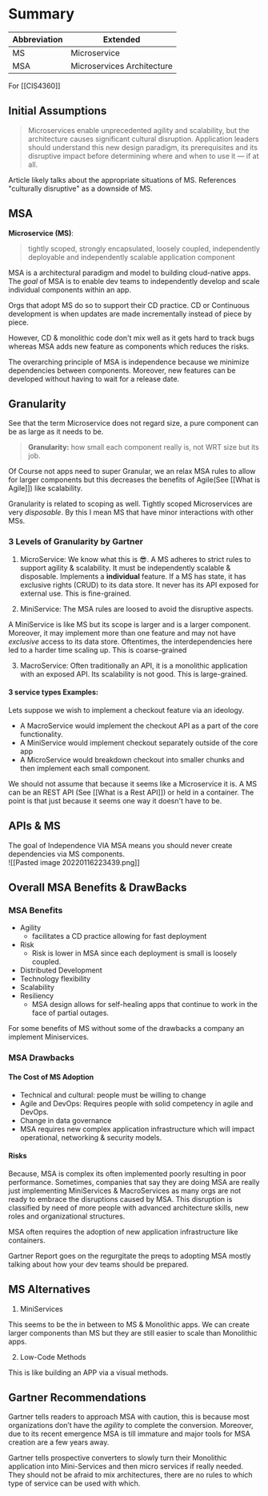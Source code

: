 # Summary
| Abbreviation | Extended                   |
| ------------ | -------------------------- |
| MS           | Microservice               |
| MSA          | Microservices Architecture | 

For [[CIS4360]]

## Initial Assumptions 
> Microservices enable unprecedented agility and scalability, but the architecture causes significant cultural disruption. Application leaders should understand this new design paradigm, its prerequisites and its disruptive impact before determining where and when to use it — if at all.

Article likely talks about the appropriate situations of MS. References "culturally disruptive" as a downside of MS. 

## MSA
**Microservice (MS)**: 
>tightly scoped, strongly encapsulated, loosely coupled, independently deployable and independently scalable application component

MSA is a architectural paradigm and model to building cloud-native apps. The *goal* of MSA is to enable dev teams to independently develop and scale individual components within an app.

Orgs that adopt MS do so to support their CD practice. 
CD or Continuous development is when updates are made incrementally instead of piece by piece. 

However, CD & monolithic code don't mix well as it gets hard to track bugs whereas MSA adds new feature as components which reduces the risks. 

The overarching principle of MSA is independence because we minimize dependencies between components. Moreover, new features can be developed without having to wait for a release date.

## Granularity
See that the term Microservice does not regard size, a pure component can be as large as it needs to be. 

> **Granularity:**  how small each component really is, not WRT size but its job.

Of Course not apps need to super Granular, we an relax MSA rules to allow for larger components but this decreases the benefits of Agile(See [[What is Agile]]) like scalability. 

Granularity is related to scoping as well. Tightly scoped Microservices are very *disposable*. By this I mean MS that have minor interactions with other MSs.  

### 3 Levels of Granularity by Gartner
1. MicroService: We know what this is 😎. A MS adheres to strict rules to support agility & scalability. It must be independently scalable & disposable. Implements a **individual** feature. If a MS has state, it has exclusive rights (CRUD) to its data store. It never has its API exposed for external use. This is fine-grained. 

2. MiniService: The MSA rules are loosed to avoid the disruptive aspects. 

A MiniService is like MS but its scope is larger and is a larger component. Moreover, it may implement more than one feature and may not have *exclusive* access to its data store. Oftentimes, the interdependencies here led to a harder time scaling up. This is coarse-grained

3. MacroService: Often traditionally an API, it is a monolithic application with an exposed API. Its scalability is not good. This is large-grained.

#### 3 service types Examples:
Lets suppose we wish to implement a checkout feature via an ideology.
- A MacroService would implement the checkout API as a part of the core functionality. 
- A MiniService would implement checkout separately outside of the core app
- A MicroService would breakdown checkout into smaller chunks and then implement each small component.  

We should not assume that because it seems like a Microservice it is. A MS can be an REST API (See [[What is a Rest API]]) or held in a container. The point is that just because it seems one way it doesn't have to be.  

## APIs & MS
The goal of Independence VIA MSA means you should never create dependencies via MS components.     
![[Pasted image 20220116223439.png]]

## Overall MSA Benefits & DrawBacks
### MSA Benefits
- Agility
	- facilitates a CD practice allowing for fast deployment
- Risk
	- Risk is lower in MSA since each deployment is small is loosely coupled.
- Distributed Development
- Technology flexibility
- Scalability
- Resiliency 
	- MSA design allows for self-healing apps that continue to work in the face of partial outages.

For some benefits of MS without some of the drawbacks a company an implement Miniservices.

### MSA Drawbacks
#### The Cost of MS Adoption
- Technical and cultural: people must be willing to change
- Agile and DevOps: Requires people with solid competency in agile and DevOps.
- Change in data governance 
- MSA requires new complex application infrastructure which will impact operational, networking & security models.

 #### Risks
 Because, MSA is complex its often implemented poorly resulting in poor performance. Sometimes, companies that say they are doing MSA are really just implementing MiniServices & MacroServices as many orgs are not ready to embrace the disruptions caused by MSA. This disruption is classified by need of more people with advanced architecture skills, new roles and organizational structures.
 
 MSA often requires the adoption of new application infrastructure like containers. 
 
Gartner Report goes on the regurgitate the preqs to adopting MSA mostly talking about how your dev teams should be prepared. 

## MS Alternatives
1. MiniServices

This seems to be the in between to MS & Monolithic apps. We can create larger components than MS but they are still easier to scale than Monolithic apps.

2. Low-Code Methods

This is like building an APP via a visual methods. 
 
 ## Gartner Recommendations
 Gartner tells readers to approach MSA with caution, this is because most organizations don’t have the *agility* to complete the conversion. Moreover, due to its recent emergence MSA is till immature and major tools for MSA creation are a few years away. 
 
 Gartner tells prospective converters to slowly turn their Monolithic application into Mini-Services and then micro services if really needed. They should not be afraid to mix architectures, there are no rules to which type of service can be used with which.  

 